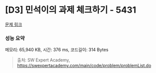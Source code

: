 # [D3] 민석이의 과제 체크하기 - 5431 

[문제 링크](https://swexpertacademy.com/main/code/problem/problemDetail.do?contestProbId=AWVl3rWKDBYDFAXm) 

### 성능 요약

메모리: 65,940 KB, 시간: 376 ms, 코드길이: 314 Bytes



> 출처: SW Expert Academy, https://swexpertacademy.com/main/code/problem/problemList.do
